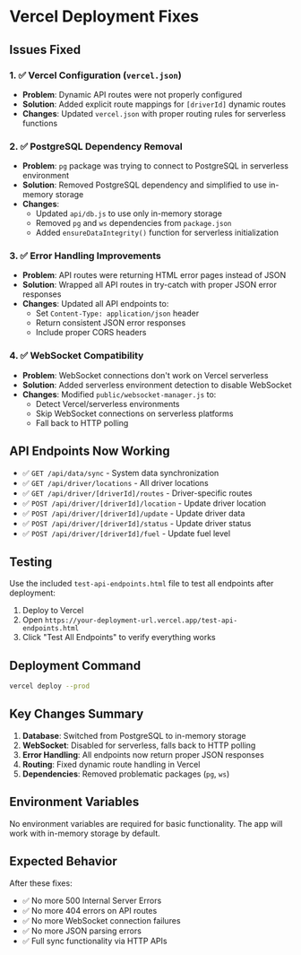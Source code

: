 # Vercel Deployment Fixes

## Issues Fixed

### 1. ✅ Vercel Configuration (`vercel.json`)
- **Problem**: Dynamic API routes were not properly configured
- **Solution**: Added explicit route mappings for `[driverId]` dynamic routes
- **Changes**: Updated `vercel.json` with proper routing rules for serverless functions

### 2. ✅ PostgreSQL Dependency Removal
- **Problem**: `pg` package was trying to connect to PostgreSQL in serverless environment
- **Solution**: Removed PostgreSQL dependency and simplified to use in-memory storage
- **Changes**: 
  - Updated `api/db.js` to use only in-memory storage
  - Removed `pg` and `ws` dependencies from `package.json`
  - Added `ensureDataIntegrity()` function for serverless initialization

### 3. ✅ Error Handling Improvements
- **Problem**: API routes were returning HTML error pages instead of JSON
- **Solution**: Wrapped all API routes in try-catch with proper JSON error responses
- **Changes**: Updated all API endpoints to:
  - Set `Content-Type: application/json` header
  - Return consistent JSON error responses
  - Include proper CORS headers

### 4. ✅ WebSocket Compatibility
- **Problem**: WebSocket connections don't work on Vercel serverless
- **Solution**: Added serverless environment detection to disable WebSocket
- **Changes**: Modified `public/websocket-manager.js` to:
  - Detect Vercel/serverless environments
  - Skip WebSocket connections on serverless platforms
  - Fall back to HTTP polling

## API Endpoints Now Working

- ✅ `GET /api/data/sync` - System data synchronization
- ✅ `GET /api/driver/locations` - All driver locations
- ✅ `GET /api/driver/[driverId]/routes` - Driver-specific routes
- ✅ `POST /api/driver/[driverId]/location` - Update driver location
- ✅ `POST /api/driver/[driverId]/update` - Update driver data
- ✅ `POST /api/driver/[driverId]/status` - Update driver status
- ✅ `POST /api/driver/[driverId]/fuel` - Update fuel level

## Testing

Use the included `test-api-endpoints.html` file to test all endpoints after deployment:

1. Deploy to Vercel
2. Open `https://your-deployment-url.vercel.app/test-api-endpoints.html`
3. Click "Test All Endpoints" to verify everything works

## Deployment Command

```bash
vercel deploy --prod
```

## Key Changes Summary

1. **Database**: Switched from PostgreSQL to in-memory storage
2. **WebSocket**: Disabled for serverless, falls back to HTTP polling  
3. **Error Handling**: All endpoints now return proper JSON responses
4. **Routing**: Fixed dynamic route handling in Vercel
5. **Dependencies**: Removed problematic packages (`pg`, `ws`)

## Environment Variables

No environment variables are required for basic functionality. The app will work with in-memory storage by default.

## Expected Behavior

After these fixes:
- ✅ No more 500 Internal Server Errors
- ✅ No more 404 errors on API routes
- ✅ No more WebSocket connection failures
- ✅ No more JSON parsing errors
- ✅ Full sync functionality via HTTP APIs
